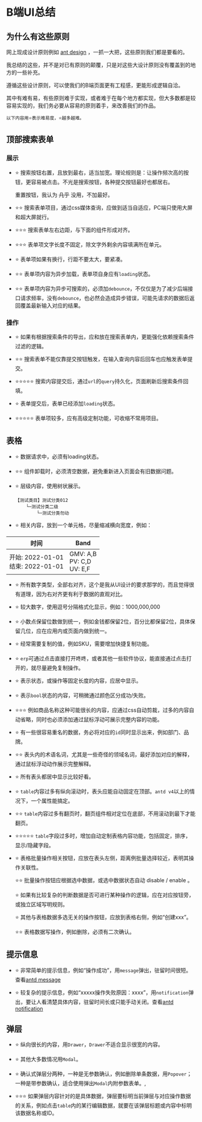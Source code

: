 # B端UI总结

## 为什么有这些原则

网上现成设计原则例如 [ant design](https://ant.design/docs/spec/introduce-cn) ，一抓一大把，这些原则我们都是要看的。

我总结的这些，并不是对已有原则的颠覆，只是对这些大设计原则没有覆盖到的地方的一些补充。

遵循这些设计原则，可以使我们的B端页面更有工程感，更能形成逻辑自洽。

其中有难有易，有些原则难于实现，或者难于在每个地方都实现，但大多数都是较容易实现的，我们务必要从容易的原则着手，来改善我们的作品。

    以下内容用⭐表示难易度，⭐越多越难。

## 顶部搜索表单

### 展示

* ⭐ 搜索按钮右置，且放到最右，适当加宽。理论规则是：让操作频次高的按钮，更容易被点击。不光是搜索按钮，各种提交按钮最好也都居右。

    重置按钮，我认为 ~~几乎~~ 没用，不加最好。

* ⭐⭐ 搜索表单项目，通过css媒体查询，应做到适当自适应，PC端只使用大屏和超大屏就行。

* ⭐⭐⭐ 搜索表单左右边距，与下面的组件形成对齐。

* ⭐⭐⭐ 表单项文字长度不固定，除文字外剩余内容填满所在单元。

* ⭐ 表单项如果有换行，行距不要太大，要紧凑。

* ⭐⭐ 表单项内容为异步加载，表单项自身应有`loading`状态。

* ⭐⭐ 表单项内容为异步可搜索的，必须加`debounce`，不仅仅是为了减少后端接口请求频率，没有`debounce`，也必然会造成异步错误，可能先请求的数据后返回覆盖最新输入对应的结果。

### 操作

* ⭐ 如果有根据搜索条件的导出，应和放在搜索表单内，更能强化依赖搜索条件过滤的逻辑。

* ⭐⭐ 搜索表单不能仅靠提交按钮触发，在输入查询内容后回车也应触发表单提交。

* ⭐⭐⭐⭐⭐ 搜索内容提交后，通过`url`的`query`持久化，页面刷新后搜索条件回填。

* ⭐ 表单提交后，表单已经添加`loading`状态。

* ⭐⭐⭐⭐⭐ 表单项较多，应有高级定制功能，可收缩不常用项目。

## 表格

* ⭐ 数据请求中，必须有loading状态。

* ⭐⭐ 组件卸载时，必须清空数据，避免重新进入页面会有旧数据问题。

* ⭐ 层级内容，使用树状展示。

    ```text
    【测试类目】测试分类012
        └─测试分类二级
            └─测试分类勿动
    ```

* ⭐ 相关内容，放到一个单元格，尽量缩减横向宽度，例如：

| 时间 | Band |
| --- | --- |
| 开始: 2022-01-01<br />结束: 2022-01-01 | GMV: A,B<br />PV: C,D<br />UV: E,F |

* ⭐ 所有数字类型，全部右对齐，这个是我从UI设计的要求那学的，而且觉得很有道理，因为右对齐更有利于数据的直观对比。

* ⭐ 较大数字，使用逗号分隔格式化显示，例如：1000,000,000

* ⭐ 小数点保留位数做到统一，例如金钱都保留2位，百分比都保留2位，具体保留几位，应在应用内或页面内做到统一。

* ⭐ 经常需要复制的值，例如SKU，需要增加快捷复制功能。

* ⭐ `erp`可通过点击直接打开咚咚，或者其他一些软件协议，能直接通过点击打开的，就尽量避免复制操作。

* ⭐ 表示状态，或操作等固定长度的内容，应居中显示。

* ⭐ 表示`bool`状态的内容，可稍微通过颜色区分成功/失败。

* ⭐⭐⭐ 例如商品名称这种可能很长的内容，应通过css自动剪裁，过多的内容自动省略，同时也必须添加通过鼠标浮动可展示完整内容的功能。

* ⭐ 有一些很容易重名的数据，务必将对应的`id`同时显示出来，例如部门、品牌。

* ⭐⭐ 表头内的术语名词，尤其是一些奇怪的领域名词，最好添加对应的解释，通过鼠标浮动动作展示完整解释。

* ⭐ 所有表头都居中显示比较好看。

* ⭐ `table`内容过多有纵向滚动时，表头应能自动固定在顶部。`antd v4`以上的情况下，一个属性能搞定。

* ⭐⭐ `table`内容过多有翻页时，翻页组件相对定位在底部，不用滚动到最下才能翻页。

* ⭐⭐⭐⭐⭐ `table`字段过多时，增加自动定制表格内容功能，包括固定，排序，显示/隐藏字段。

* ⭐ 表格批量操作相关按钮，应放在表头左侧，距离例批量选择较近，表明其操作关联性。

    ⭐⭐ 批量操作按钮应根据选中数据，或选中数据状态自动 disable / enable 。

    ⭐ 如果有比较复杂的判断数据是否可进行某种操作的逻辑，应在对应按钮旁，或独立区域写明规则。

    ⭐ 其他与表格数据多选无关的操作按钮，应放到表格右侧，例如“创建xxx”。

    ⭐⭐ 表格数据写操作，例如删除，必须有二次确认。

## 提示信息

* ⭐ 非常简单的提示信息，例如“操作成功”，用`message`弹出，驻留时间很短。查看[antd message](https://ant.design/components/message-cn)

* ⭐ 较复杂的提示信息，例如“xxxxx操作失败原因：xxxx”，用`notification`弹出，要让人看清楚具体内容，驻留时间长或只能手动关闭。查看[antd notification](https://ant.design/components/notification-cn)

## 弹层

* ⭐ 纵向很长的内容，用`Drawer`，`Drawer`不适合显示很宽的内容。

* ⭐ 其他大多数情况用`Modal`。

* ⭐ 确认式弹层分两种，一种是无参数确认，例如删除单条数据，用`Popover`；一种是带参数确认，适合使用弹出`Modal`内附参数表单。,

* ⭐⭐⭐ 如果弹层内容针对的是具体数据，弹层要标明当前弹层与对应操作数据的关系，例如点击`table`内的某行编辑数据，就要在该弹层标题或内容中标明该数据名称或ID。

